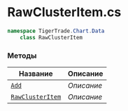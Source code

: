 
# RawClusterItem.cs
```csharp
namespace TigerTrade.Chart.Data  
    class RawClusterItem
```

### Методы
| Название | Описание |
| --- | --- |
| [`Add`](./Методы/Add.md) | *Описание* |
| [`RawClusterItem`](./Методы/RawClusterItem.md) | *Описание* |
